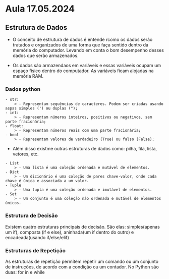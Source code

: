 # Aula 17.05.2024   

## Estrutura de Dados

- O conceito de estrutura de dados é entende rcomo os dados serão tratados e organizados de uma forma que faça sentido dentro da memória do computador. Levando em conta o bom desempenho desses dados que serão armazenados.

- Os dados são armazendaos em variáveis e essas variáveis ocupam um espaço físico dentro do computador. As variáveis ficam alojadas na memória RAM.

### Dados python

```
- str:
    > - Representam sequências de caracteres. Podem ser criadas usando aspas simples (') ou duplas (");
- int:
    > - Representam números inteiros, positivos ou negativos, sem parte fracionária;
- float:
    > - Representam números reais com uma parte fracionária;
- bool
    > - Representam valores de verdadeiro (True) ou falso (False);                
```

- Além disso existme outras estruturas de dados como: pilha, fila, lista, vetores, etc.

```
- List
    > - Uma lista é uma coleção ordenada e mutável de elementos.
- Dict
    > - Um dicionário é uma coleção de pares chave-valor, onde cada chave é única e associada a um valor.
- Tuple
    > - Uma tupla é uma coleção ordenada e imutável de elementos.
- Set
    > - Um conjunto é uma coleção não ordenada e mutável de elementos únicos.
```    

### Estrutura de Decisão

Existem quatro estruturas principais de decisão. São elas: simples(apenas um if), composta (if e else), aninhada(um if dentro do outro) e encadeada(usando if/else/elif)

### Estruturas de Repetição

As estruturas de repetição permitem repetir um comando ou um conjunto de instruções, de acordo com a condição ou um contador. No Python são duas: for in e while